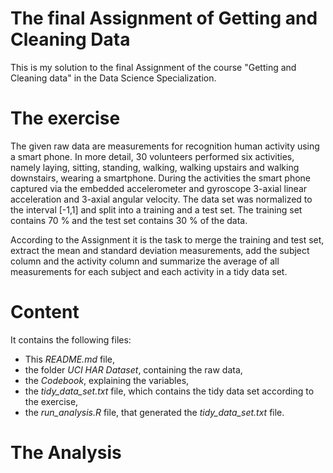 # The final Assignment of Getting and Cleaning Data

This is my solution to the final Assignment of the course "Getting and Cleaning
data" in the Data Science Specialization.

# The exercise
The given raw data are measurements for recognition human activity using a smart phone. In more detail, 30 volunteers performed six activities, namely laying, sitting, standing, walking, walking upstairs and walking downstairs, wearing a smartphone. During the activities the smart phone captured via the embedded accelerometer and gyroscope 3-axial linear acceleration and 3-axial angular velocity. The data set was normalized to the interval [-1,1] and split into a training and a test set. The training set contains 70 %  and the test set contains 30 % of the data.

According to the Assignment it is the task to merge the training and test set, extract the mean and standard deviation measurements, add the subject column and the activity column and summarize the average of all measurements for each subject and each activity in a tidy data set.

# Content

It contains the following files:
- This *README.md* file,  
- the folder *UCI HAR Dataset*, containing the raw data,  
- the *Codebook*, explaining the variables,  
- the *tidy_data_set.txt* file, which contains the tidy data set according to the
exercise,  
- the *run_analysis.R* file, that generated the *tidy_data_set.txt* file.

# The Analysis